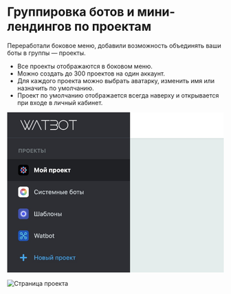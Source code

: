 # Группировка ботов и мини-лендингов по проектам



Переработали боковое меню, добавили возможность объединять ваши боты в группы — проекты.&#x20;

* Все проекты отображаются в боковом меню.
* Можно создать до 300 проектов на один аккаунт.
* Для каждого проекта можно выбрать аватарку, изменить имя или назначить по умолчанию.
* Проект по умолчанию отображается всегда наверху и открывается при входе в личный кабинет.

![Боковое меню проектов](.gitbook/assets/c2BLl-8J7aI.jpg)

![Страница проекта](.gitbook/assets/Yg6Z7AgA\_WU.jpg)

